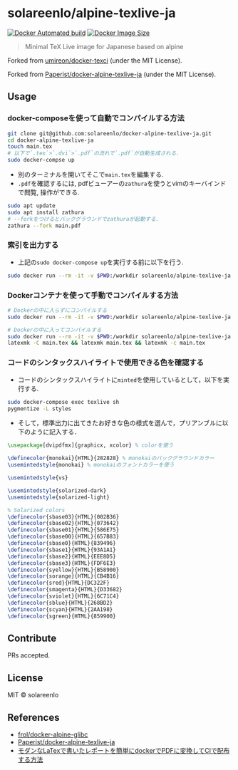 # solareenlo/alpine-texlive-ja
[![Docker Automated build](https://img.shields.io/docker/automated/solareenlo/alpine-texlive-ja.svg)](https://hub.docker.com/r/solareenlo/alpine-texlive-ja/)
[![Docker Image Size](https://images.microbadger.com/badges/image/solareenlo/alpine-texlive-ja.svg)](https://microbadger.com/images/solareenlo/alpine-texlive-ja "Get your own image badge on microbadger.com")

> Minimal TeX Live image for Japanese based on alpine

Forked from [umireon/docker-texci](https://github.com/umireon/docker-texci) \(under the MIT License\).

Forked from [Paperist/docker-alpine-texlive-ja](https://github.com/Paperist/docker-alpine-texlive-ja) \(under the MIT License\).

## Usage
### docker-composeを使って自動でコンパイルする方法
```bash
git clone git@github.com:solareenlo/docker-alpine-texlive-ja.git
cd docker-alpine-texlive-ja
touch main.tex
# 以下で`.tex`>`.dvi`>`.pdf`の流れで`.pdf`が自動生成される.
sudo docker-compse up
```
- 別のターミナルを開いてそこで`main.tex`を編集する.
- `.pdf`を確認するには, pdfビューアーの`zathura`を使うとvimのキーバインドで閲覧, 操作ができる.
```bash
sudo apt update
sudo apt install zathura
# --forkをつけるとバックグラウンドでzathuraが起動する.
zathura --fork main.pdf
```

### 索引を出力する
- 上記の`sudo docker-compose up`を実行する前に以下を行う.
```bash
sudo docker run --rm -it -v $PWD:/workdir solareenlo/alpine-texlive-ja /bin/bash -c "uplatex main.tex && makeindex main.idx && uplatex main.tex && dvipdfmx main.dvi"
```

### Dockerコンテナを使って手動でコンパイルする方法
```bash
# Dockerの中に入らずにコンパイルする
sudo docker run --rm -it -v $PWD:/workdir solareenlo/alpine-texlive-ja /bin/bash -c "uplatex main.tex && dvipdfmx main.dvi"
```
```bash
# Dockerの中に入ってコンパイルする
sudo docker run --rm -it -v $PWD:/workdir solareenlo/alpine-texlive-ja
latexmk -C main.tex && latexmk main.tex && latexmk -c main.tex
```

### コードのシンタックスハイライトで使用できる色を確認する
- コードのシンタックスハイライトに`minted`を使用しているとして，以下を実行する.

```bash
sudo docker-compose exec texlive sh
pygmentize -L styles
```

- そして，標準出力に出てきたお好きな色の様式を選んで，プリアンブルに以下のように記入する．

```tex
\usepackage[dvipdfmx]{graphicx, xcolor} % colorを使う

\definecolor{monokai}{HTML}{282828} % monokaiのバックグラウンドカラー
\usemintedstyle{monokai} % monokaiのフォントカラーを使う

\usemintedstyle{vs}

\usemintedstyle{solarized-dark}
\usemintedstyle{solarized-light}

% Solarized colors
\definecolor{sbase03}{HTML}{002B36}
\definecolor{sbase02}{HTML}{073642}
\definecolor{sbase01}{HTML}{586E75}
\definecolor{sbase00}{HTML}{657B83}
\definecolor{sbase0}{HTML}{839496}
\definecolor{sbase1}{HTML}{93A1A1}
\definecolor{sbase2}{HTML}{EEE8D5}
\definecolor{sbase3}{HTML}{FDF6E3}
\definecolor{syellow}{HTML}{B58900}
\definecolor{sorange}{HTML}{CB4B16}
\definecolor{sred}{HTML}{DC322F}
\definecolor{smagenta}{HTML}{D33682}
\definecolor{sviolet}{HTML}{6C71C4}
\definecolor{sblue}{HTML}{268BD2}
\definecolor{scyan}{HTML}{2AA198}
\definecolor{sgreen}{HTML}{859900}
```

## Contribute
PRs accepted.

## License
MIT © solareenlo

## References
- [frol/docker-alpine-glibc](https://github.com/frol/docker-alpine-glibc)
- [Paperist/docker-alpine-texlive-ja](https://github.com/Paperist/docker-alpine-texlive-ja)
- [モダンなLaTexで書いたレポートを簡単にdockerでPDFに変換してCIで配布する方法](https://qiita.com/eisoku9618/items/423a3638a727ea2846d5)
